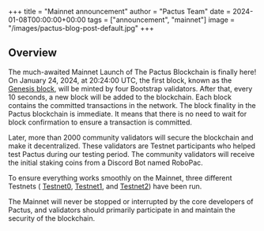 +++
title = "Mainnet announcement"
author = "Pactus Team"
date = 2024-01-08T00:00:00+00:00
tags = ["announcement", "mainnet"]
image = "/images/pactus-blog-post-default.jpg"
+++

## Overview

The much-awaited Mainnet Launch of The Pactus Blockchain is finally here!
On January 24, 2024, at 20:24:00 UTC, the first block, known as the [Genesis block](https://docs.pactus.org/protocol/blockchain/genesis/),
will be minted by four Bootstrap validators.
After that, every 10 seconds, a new block will be added to the blockchain.
Each block contains the committed transactions in the network.
The block finality in the Pactus blockchain is immediate.
It means that there is no need to wait for block confirmation to ensure a transaction is committed.

Later, more than 2000 community validators will secure the blockchain and make it decentralized.
These validators are Testnet participants who helped test Pactus during our testing period.
The community validators will receive the initial staking coins from a Discord Bot named RoboPac.

To ensure everything works smoothly on the Mainnet, three different Testnets (
[Testnet0](/2023/04/21/story-of-testnet-0),
[Testnet1](/2023/08/01/story-of-testnet-1), and
[Testnet2](/2023/10/15/testnet-2-launched)) have been run.

The Mainnet will never be stopped or interrupted by the core developers of Pactus,
and validators should primarily participate in and maintain the security of the blockchain.
